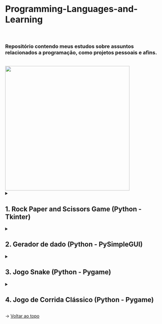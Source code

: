 <br id="topo">
<h1> Programming-Languages-and-Learning
   </h1>
   
   <br/>
<h3> Repositório contendo meus estudos sobre assuntos relacionados a programação, 
como projetos pessoais e afins.
 </h3>
  <br/>

<img width="400px" height="400px"  src="https://user-images.githubusercontent.com/77700346/192198438-c791d263-0cc2-46cd-af14-84b4fd6d1511.jpg"/>


<details>
  <summary><b><h2> 1. Rock Paper and Scissors Game (Python - Tkinter) </h2></b></summary>
  
  <br/>


<h3 align="center">
Este é um projeto focado em atividade livre da aula de Matemática Discreta do 1º Semestre do Curso do Banco de Dados da Fatec de São José dos Campos. O objetivo deste projeto é criar uma aplicação de jogo de Pedra, Papel e Tesoura, tema que escolhi para treinar a programação em python, buscando aplicar conceitos de lógica e tabela verdade, como na utilização de condicionais.
</h3>

<br/>

## Lista de Conteúdos

* [Tecnologias Utilizadas](#a)
* [Aplicação](#f)

<br/>

## Tecnologias Utilizadas <br id=a>

![Badge](https://img.shields.io/static/v1?label=&message=PYTHON&color=gray&style=for-the-badge&logo=PYTHON)
![Badge](https://img.shields.io/static/v1?label=&message=FIGMA&color=gray&style=for-the-badge&logo=FIGMA)
![Badge](https://img.shields.io/static/v1?label=&message=TKINTER&color=gray&style=for-the-badge&logo=TKINTER)

<br/>


## Demonstração da Aplicação <br id=f>


![Rock Paper and Scissor gif](https://user-images.githubusercontent.com/77700346/191044819-a0fc7e47-fbca-4abc-bf6f-2bb69f8069e9.gif)

  
  </details>


<details>
  <summary><b><h2> 2. Gerador de dado (Python - PySimpleGUI) </h2></b></summary>
  
  <br/>


<h3 align="center">
Este é um projeto focado em atividade livre da aula de Matemática Discreta do 1º Semestre do Curso do Banco de Dados da Fatec de São José dos Campos. O objetivo deste projeto é criar uma aplicação de jogo de Pedra, Papel e Tesoura, tema que escolhi para treinar a programação em python, buscando aplicar conceitos de lógica e tabela verdade, como na utilização de condicionais, vetores e funções.
</h3>

<br/>

## Lista de Conteúdos

* [Tecnologias Utilizadas](#a)
* [Aplicação](#f)

<br/>

## Tecnologias Utilizadas <br id=a>

![Badge](https://img.shields.io/static/v1?label=&message=PYTHON&color=gray&style=for-the-badge&logo=PYTHON)
![Badge](https://img.shields.io/static/v1?label=&message=PYSIMPLEGUI&color=gray&style=for-the-badge&logo=PYSIMPLEGUI)

<br/>


## Demonstração da Aplicação <br id=f>

<br/>![Geradordedados](https://user-images.githubusercontent.com/77700346/203095263-6813cb5e-ae61-4629-a4f1-c7d8a80bd3f5.gif)
  
  </details>


<details>
  <summary><b><h2> 3. Jogo Snake (Python - Pygame) </h2></b></summary>
  
  <br/>


<h3 align="center">
Este é um projeto focado em atividade livre da aula de Matemática Discreta do 1º Semestre do Curso do Banco de Dados da Fatec de São José dos Campos. O objetivo deste projeto é criar uma aplicação de jogo de Pedra, Papel e Tesoura, tema que escolhi para treinar a programação em python, buscando aplicar conceitos de lógica e tabela verdade, como na utilização de condicionais, vetores e funções.
</h3>

<br/>

## Lista de Conteúdos

* [Tecnologias Utilizadas](#a)
* [Aplicação](#f)

<br/>

## Tecnologias Utilizadas <br id=a>

![Badge](https://img.shields.io/static/v1?label=&message=PYTHON&color=gray&style=for-the-badge&logo=PYTHON)
![Badge](https://img.shields.io/static/v1?label=&message=PYGAME&color=gray&style=for-the-badge&logo=PYGAME)

<br/>


## Demonstração da Aplicação <br id=f>

![gif snake](https://user-images.githubusercontent.com/77700346/203342349-5b5bc11b-0da7-4da5-ab19-fda8f7672c6f.gif)


  </details>

<details>
  <summary><b><h2> 4. Jogo de Corrida Clássico (Python - Pygame) </h2></b></summary>
  
  <br/>


<h3 align="center">
Este é um projeto focado em atividade livre da aula de Matemática Discreta do 1º Semestre do Curso do Banco de Dados da Fatec de São José dos Campos. O objetivo deste projeto é criar uma aplicação de jogo de Pedra, Papel e Tesoura, tema que escolhi para treinar a programação em python, buscando aplicar conceitos de lógica e tabela verdade, como na utilização de condicionais, vetores e funções.
</h3>

<br/>

## Lista de Conteúdos

* [Tecnologias Utilizadas](#a)
* [Aplicação](#f)

<br/>

## Tecnologias Utilizadas <br id=a>

![Badge](https://img.shields.io/static/v1?label=&message=PYTHON&color=gray&style=for-the-badge&logo=PYTHON)
![Badge](https://img.shields.io/static/v1?label=&message=PYGAME&color=gray&style=for-the-badge&logo=PYGAME)

<br/>


## Demonstração da Aplicação <br id=f>

![2022-11-24-12-51-21_Trim-_2_ (1) (1)](https://user-images.githubusercontent.com/77700346/203827040-bbf2fdc0-028f-49b0-b945-87e858351859.gif)



  </details>


→ [Voltar ao topo](#topo)
</div>



